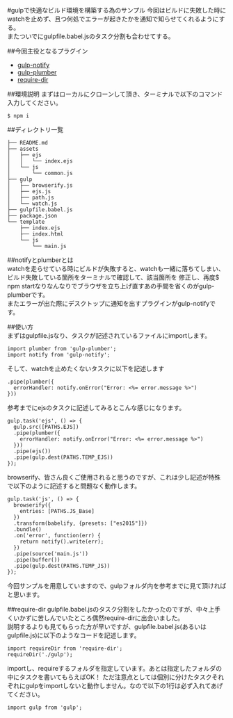 #gulpで快適なビルド環境を構築する為のサンプル
今回はビルドに失敗した時にwatchを止めず、且つ何処でエラーが起きたかを通知で知らせてくれるようにする。  
またついでにgulpfile.babel.jsのタスク分割も合わせてする。

##今回主役となるプラグイン
- [gulp-notify](https://github.com/mikaelbr/gulp-notify)
- [gulp-plumber](https://github.com/floatdrop/gulp-plumber)
- [require-dir](https://github.com/aseemk/requireDir)  

##環境説明
まずはローカルにクローンして頂き、ターミナルで以下のコマンド入力してください。
```
$ npm i
```  

##ディレクトリ一覧  
```
├── README.md
├── assets
│   ├── ejs
│   │   └── index.ejs
│   └── js
│       └── common.js
├── gulp
│   ├── browserify.js
│   ├── ejs.js
│   ├── path.js
│   └── watch.js
├── gulpfile.babel.js
├── package.json
└── template
    ├── index.ejs
    ├── index.html
    └── js
        └── main.js
```  
##notifyとplumberとは  
watchを走らせている時にビルドが失敗すると、watchも一緒に落ちてしまい、ビルド失敗している箇所をターミナルで確認して、該当箇所を
修正し、再度$ npm startなりなんなりでブラウザを立ち上げ直すあの手間を省くのがgulp-plumberです。  
またエラーが出た際にデスクトップに通知を出すプラグインがgulp-notifyです。  

##使い方  
まずはgulpfile.jsなり、タスクが記述されているファイルにimportします。  
```
import plumber from 'gulp-plumber';
import notify from 'gulp-notify';
```  
そして、watchを止めたくないタスクに以下を記述します    
```
.pipe(plumber({
  errorHandler: notify.onError("Error: <%= error.message %>")
}))
```  

参考までにejsのタスクに記述してみるとこんな感じになります。  

```
gulp.task('ejs', () => {
  gulp.src([PATHS.EJS])
  .pipe(plumber({
    errorHandler: notify.onError("Error: <%= error.message %>")
  }))
  .pipe(ejs())
  .pipe(gulp.dest(PATHS.TEMP_EJS))
});
```  

browserify、皆さん良くご使用されると思うのですが、これは少し記述が特殊で以下のように記述すると問題なく動作します。  

```
gulp.task('js', () => {
  browserify({
    entries: [PATHS.JS_Base]
  })
  .transform(babelify, {presets: ["es2015"]})
  .bundle()
  .on('error', function(err) {
    return notify().write(err);
  })
  .pipe(source('main.js'))
  .pipe(buffer())
  .pipe(gulp.dest(PATHS.TEMP_JS))
});
```  
今回サンプルを用意していますので、gulpフォルダ内を参考までに見て頂ければと思います。  

##require-dir
gulpfile.babel.jsのタスク分割をしたかったのですが、中々上手くいかずに苦しんでいたところ偶然require-dirに出会いました。  
説明するよりも見てもらった方が早いですが、gulpfile.babel.js(あるいはgulpfile.js)に以下のようなコードを記述します。  
```
import requireDir from 'require-dir';
requireDir('./gulp');
```  
importし、requireするフォルダを指定しています。あとは指定したフォルダの中にタスクを書いてもらえばOK！
ただ注意点としては個別に分けたタスクそれぞれにgulpをimportしないと動作しません。なので以下の1行は必ず入れてあげてください。  
```
import gulp from 'gulp';
```  
